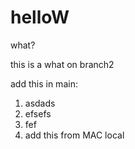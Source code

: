 # helloW
what?

this is a what on branch2

add this in main:
1. asdads
2. efsefs
3. fef
4. add this from MAC local
